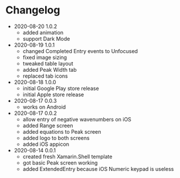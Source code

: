 # Changelog

- 2020-08-20 1.0.2
    - added animation
    - support Dark Mode
- 2020-08-19 1.0.1
    - changed Completed Entry events to Unfocused
    - fixed image sizing
    - tweaked table layout
    - added Peak Width tab
    - replaced tab icons
- 2020-08-18 1.0.0
    - initial Google Play store release
    - initial Apple store release
- 2020-08-17 0.0.3
    - works on Android
- 2020-08-17 0.0.2
    - allow entry of negative wavenumbers on iOS
    - added Range screen
    - added equations to Peak screen
    - added logo to both screens
    - added iOS appicon
- 2020-08-14 0.0.1
    - created fresh Xamarin.Shell template
    - got basic Peak screen working
    - added ExtendedEntry because iOS Numeric keypad is useless
